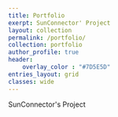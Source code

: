 ```yaml
---
title: Portfolio
exerpt: SunConnector' Project
layout: collection
permalink: /portfolio/
collection: portfolio
author_profile: true
header:
    overlay_color : "#7D5E5D"
entries_layout: grid
classes: wide
---
```


SunConnector's Project